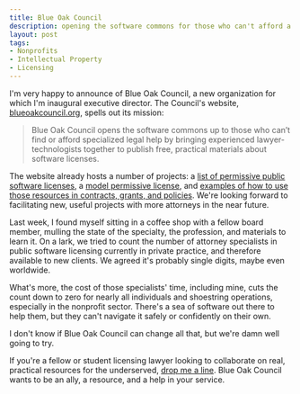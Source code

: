```yaml
---
title: Blue Oak Council
description: opening the software commons for those who can't afford a guide
layout: post
tags:
- Nonprofits
- Intellectual Property
- Licensing
---
```


I'm very happy to announce of Blue Oak Council, a new organization for which I'm inaugural executive director.  The Council's website, [blueoakcouncil.org](https://blueoakcouncil.org), spells out its mission:

> Blue Oak Council opens the software commons up to those who can’t find or afford specialized legal help by bringing experienced lawyer-technologists together to publish free, practical materials about software licenses.

The website already hosts a number of projects: a [list of permissive public software licenses](https://blueoakcouncil.org/list), a [model permissive license](https://blueoakcouncil.org/license/1.0.0), and [examples of how to use those resources in contracts, grants, and policies](https://blueoakcouncil.org/examples).  We're looking forward to facilitating new, useful projects with more attorneys in the near future.

Last week, I found myself sitting in a coffee shop with a fellow board member, mulling the state of the specialty, the profession, and materials to learn it.  On a lark, we tried to count the number of attorney specialists in public software licensing currently in private practice, and therefore available to new clients.  We agreed it's probably single digits, maybe even worldwide.

What's more, the cost of those specialists' time, including mine, cuts the count down to zero for nearly all individuals and shoestring operations, especially in the nonprofit sector.  There's a sea of software out there to help them, but they can't navigate it safely or confidently on their own.

I don't know if Blue Oak Council can change all that, but we're damn well going to try.

If you're a fellow or student licensing lawyer looking to collaborate on real, practical resources for the underserved, [drop me a line](mailto:kyle@kemitchell.com).  Blue Oak Council wants to be an ally, a resource, and a help in your service.
